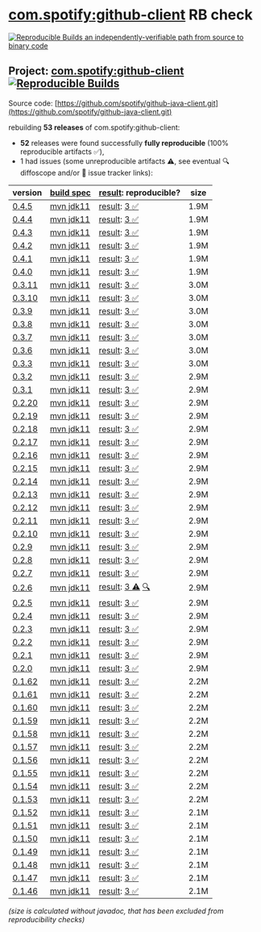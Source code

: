 [com.spotify:github-client](https://central.sonatype.com/artifact/com.spotify/github-client/versions) RB check
=======

[![Reproducible Builds](https://reproducible-builds.org/images/logos/rb.svg) an independently-verifiable path from source to binary code](https://reproducible-builds.org/)

## Project: [com.spotify:github-client](https://central.sonatype.com/artifact/com.spotify/github-client/versions) [![Reproducible Builds](https://img.shields.io/endpoint?url=https://raw.githubusercontent.com/jvm-repo-rebuild/reproducible-central/master/content/com/spotify/github-client/badge.json)](https://github.com/jvm-repo-rebuild/reproducible-central/blob/master/content/com/spotify/github-client/README.md)

Source code: [https://github.com/spotify/github-java-client.git](https://github.com/spotify/github-java-client.git)

rebuilding **53 releases** of com.spotify:github-client:
- **52** releases were found successfully **fully reproducible** (100% reproducible artifacts :white_check_mark:),
- 1 had issues (some unreproducible artifacts :warning:, see eventual :mag: diffoscope and/or :memo: issue tracker links):

| version | [build spec](/BUILDSPEC.md) | [result](https://reproducible-builds.org/docs/jvm/): reproducible? | size |
| -- | --------- | ------ | -- |
| [0.4.5](https://central.sonatype.com/artifact/com.spotify/github-client/0.4.5/pom) | [mvn jdk11](github-client-0.4.5.buildspec) | [result](github-client-0.4.5.buildinfo): [3 :white_check_mark: ](github-client-0.4.5.buildcompare) | 1.9M |
| [0.4.4](https://central.sonatype.com/artifact/com.spotify/github-client/0.4.4/pom) | [mvn jdk11](github-client-0.4.4.buildspec) | [result](github-client-0.4.4.buildinfo): [3 :white_check_mark: ](github-client-0.4.4.buildcompare) | 1.9M |
| [0.4.3](https://central.sonatype.com/artifact/com.spotify/github-client/0.4.3/pom) | [mvn jdk11](github-client-0.4.3.buildspec) | [result](github-client-0.4.3.buildinfo): [3 :white_check_mark: ](github-client-0.4.3.buildcompare) | 1.9M |
| [0.4.2](https://central.sonatype.com/artifact/com.spotify/github-client/0.4.2/pom) | [mvn jdk11](github-client-0.4.2.buildspec) | [result](github-client-0.4.2.buildinfo): [3 :white_check_mark: ](github-client-0.4.2.buildcompare) | 1.9M |
| [0.4.1](https://central.sonatype.com/artifact/com.spotify/github-client/0.4.1/pom) | [mvn jdk11](github-client-0.4.1.buildspec) | [result](github-client-0.4.1.buildinfo): [3 :white_check_mark: ](github-client-0.4.1.buildcompare) | 1.9M |
| [0.4.0](https://central.sonatype.com/artifact/com.spotify/github-client/0.4.0/pom) | [mvn jdk11](github-client-0.4.0.buildspec) | [result](github-client-0.4.0.buildinfo): [3 :white_check_mark: ](github-client-0.4.0.buildcompare) | 1.9M |
| [0.3.11](https://central.sonatype.com/artifact/com.spotify/github-client/0.3.11/pom) | [mvn jdk11](github-client-0.3.11.buildspec) | [result](github-client-0.3.11.buildinfo): [3 :white_check_mark: ](github-client-0.3.11.buildcompare) | 3.0M |
| [0.3.10](https://central.sonatype.com/artifact/com.spotify/github-client/0.3.10/pom) | [mvn jdk11](github-client-0.3.10.buildspec) | [result](github-client-0.3.10.buildinfo): [3 :white_check_mark: ](github-client-0.3.10.buildcompare) | 3.0M |
| [0.3.9](https://central.sonatype.com/artifact/com.spotify/github-client/0.3.9/pom) | [mvn jdk11](github-client-0.3.9.buildspec) | [result](github-client-0.3.9.buildinfo): [3 :white_check_mark: ](github-client-0.3.9.buildcompare) | 3.0M |
| [0.3.8](https://central.sonatype.com/artifact/com.spotify/github-client/0.3.8/pom) | [mvn jdk11](github-client-0.3.8.buildspec) | [result](github-client-0.3.8.buildinfo): [3 :white_check_mark: ](github-client-0.3.8.buildcompare) | 3.0M |
| [0.3.7](https://central.sonatype.com/artifact/com.spotify/github-client/0.3.7/pom) | [mvn jdk11](github-client-0.3.7.buildspec) | [result](github-client-0.3.7.buildinfo): [3 :white_check_mark: ](github-client-0.3.7.buildcompare) | 3.0M |
| [0.3.6](https://central.sonatype.com/artifact/com.spotify/github-client/0.3.6/pom) | [mvn jdk11](github-client-0.3.6.buildspec) | [result](github-client-0.3.6.buildinfo): [3 :white_check_mark: ](github-client-0.3.6.buildcompare) | 3.0M |
| [0.3.3](https://central.sonatype.com/artifact/com.spotify/github-client/0.3.3/pom) | [mvn jdk11](github-client-0.3.3.buildspec) | [result](github-client-0.3.3.buildinfo): [3 :white_check_mark: ](github-client-0.3.3.buildcompare) | 3.0M |
| [0.3.2](https://central.sonatype.com/artifact/com.spotify/github-client/0.3.2/pom) | [mvn jdk11](github-client-0.3.2.buildspec) | [result](github-client-0.3.2.buildinfo): [3 :white_check_mark: ](github-client-0.3.2.buildcompare) | 2.9M |
| [0.3.1](https://central.sonatype.com/artifact/com.spotify/github-client/0.3.1/pom) | [mvn jdk11](github-client-0.3.1.buildspec) | [result](github-client-0.3.1.buildinfo): [3 :white_check_mark: ](github-client-0.3.1.buildcompare) | 2.9M |
| [0.2.20](https://central.sonatype.com/artifact/com.spotify/github-client/0.2.20/pom) | [mvn jdk11](github-client-0.2.20.buildspec) | [result](github-client-0.2.20.buildinfo): [3 :white_check_mark: ](github-client-0.2.20.buildcompare) | 2.9M |
| [0.2.19](https://central.sonatype.com/artifact/com.spotify/github-client/0.2.19/pom) | [mvn jdk11](github-client-0.2.19.buildspec) | [result](github-client-0.2.19.buildinfo): [3 :white_check_mark: ](github-client-0.2.19.buildcompare) | 2.9M |
| [0.2.18](https://central.sonatype.com/artifact/com.spotify/github-client/0.2.18/pom) | [mvn jdk11](github-client-0.2.18.buildspec) | [result](github-client-0.2.18.buildinfo): [3 :white_check_mark: ](github-client-0.2.18.buildcompare) | 2.9M |
| [0.2.17](https://central.sonatype.com/artifact/com.spotify/github-client/0.2.17/pom) | [mvn jdk11](github-client-0.2.17.buildspec) | [result](github-client-0.2.17.buildinfo): [3 :white_check_mark: ](github-client-0.2.17.buildcompare) | 2.9M |
| [0.2.16](https://central.sonatype.com/artifact/com.spotify/github-client/0.2.16/pom) | [mvn jdk11](github-client-0.2.16.buildspec) | [result](github-client-0.2.16.buildinfo): [3 :white_check_mark: ](github-client-0.2.16.buildcompare) | 2.9M |
| [0.2.15](https://central.sonatype.com/artifact/com.spotify/github-client/0.2.15/pom) | [mvn jdk11](github-client-0.2.15.buildspec) | [result](github-client-0.2.15.buildinfo): [3 :white_check_mark: ](github-client-0.2.15.buildcompare) | 2.9M |
| [0.2.14](https://central.sonatype.com/artifact/com.spotify/github-client/0.2.14/pom) | [mvn jdk11](github-client-0.2.14.buildspec) | [result](github-client-0.2.14.buildinfo): [3 :white_check_mark: ](github-client-0.2.14.buildcompare) | 2.9M |
| [0.2.13](https://central.sonatype.com/artifact/com.spotify/github-client/0.2.13/pom) | [mvn jdk11](github-client-0.2.13.buildspec) | [result](github-client-0.2.13.buildinfo): [3 :white_check_mark: ](github-client-0.2.13.buildcompare) | 2.9M |
| [0.2.12](https://central.sonatype.com/artifact/com.spotify/github-client/0.2.12/pom) | [mvn jdk11](github-client-0.2.12.buildspec) | [result](github-client-0.2.12.buildinfo): [3 :white_check_mark: ](github-client-0.2.12.buildcompare) | 2.9M |
| [0.2.11](https://central.sonatype.com/artifact/com.spotify/github-client/0.2.11/pom) | [mvn jdk11](github-client-0.2.11.buildspec) | [result](github-client-0.2.11.buildinfo): [3 :white_check_mark: ](github-client-0.2.11.buildcompare) | 2.9M |
| [0.2.10](https://central.sonatype.com/artifact/com.spotify/github-client/0.2.10/pom) | [mvn jdk11](github-client-0.2.10.buildspec) | [result](github-client-0.2.10.buildinfo): [3 :white_check_mark: ](github-client-0.2.10.buildcompare) | 2.9M |
| [0.2.9](https://central.sonatype.com/artifact/com.spotify/github-client/0.2.9/pom) | [mvn jdk11](github-client-0.2.9.buildspec) | [result](github-client-0.2.9.buildinfo): [3 :white_check_mark: ](github-client-0.2.9.buildcompare) | 2.9M |
| [0.2.8](https://central.sonatype.com/artifact/com.spotify/github-client/0.2.8/pom) | [mvn jdk11](github-client-0.2.8.buildspec) | [result](github-client-0.2.8.buildinfo): [3 :white_check_mark: ](github-client-0.2.8.buildcompare) | 2.9M |
| [0.2.7](https://central.sonatype.com/artifact/com.spotify/github-client/0.2.7/pom) | [mvn jdk11](github-client-0.2.7.buildspec) | [result](github-client-0.2.7.buildinfo): [3 :white_check_mark: ](github-client-0.2.7.buildcompare) | 2.9M |
| [0.2.6](https://central.sonatype.com/artifact/com.spotify/github-client/0.2.6/pom) | [mvn jdk11](github-client-0.2.6.buildspec) | [result](github-client-0.2.6.buildinfo): [ 3 :warning:](github-client-0.2.6.buildcompare) [:mag:](github-client-0.2.6.diffoscope) | 2.9M |
| [0.2.5](https://central.sonatype.com/artifact/com.spotify/github-client/0.2.5/pom) | [mvn jdk11](github-client-0.2.5.buildspec) | [result](github-client-0.2.5.buildinfo): [3 :white_check_mark: ](github-client-0.2.5.buildcompare) | 2.9M |
| [0.2.4](https://central.sonatype.com/artifact/com.spotify/github-client/0.2.4/pom) | [mvn jdk11](github-client-0.2.4.buildspec) | [result](github-client-0.2.4.buildinfo): [3 :white_check_mark: ](github-client-0.2.4.buildcompare) | 2.9M |
| [0.2.3](https://central.sonatype.com/artifact/com.spotify/github-client/0.2.3/pom) | [mvn jdk11](github-client-0.2.3.buildspec) | [result](github-client-0.2.3.buildinfo): [3 :white_check_mark: ](github-client-0.2.3.buildcompare) | 2.9M |
| [0.2.2](https://central.sonatype.com/artifact/com.spotify/github-client/0.2.2/pom) | [mvn jdk11](github-client-0.2.2.buildspec) | [result](github-client-0.2.2.buildinfo): [3 :white_check_mark: ](github-client-0.2.2.buildcompare) | 2.9M |
| [0.2.1](https://central.sonatype.com/artifact/com.spotify/github-client/0.2.1/pom) | [mvn jdk11](github-client-0.2.1.buildspec) | [result](github-client-0.2.1.buildinfo): [3 :white_check_mark: ](github-client-0.2.1.buildcompare) | 2.9M |
| [0.2.0](https://central.sonatype.com/artifact/com.spotify/github-client/0.2.0/pom) | [mvn jdk11](github-client-0.2.0.buildspec) | [result](github-client-0.2.0.buildinfo): [3 :white_check_mark: ](github-client-0.2.0.buildcompare) | 2.9M |
| [0.1.62](https://central.sonatype.com/artifact/com.spotify/github-client/0.1.62/pom) | [mvn jdk11](github-client-0.1.62.buildspec) | [result](github-client-0.1.62.buildinfo): [3 :white_check_mark: ](github-client-0.1.62.buildcompare) | 2.2M |
| [0.1.61](https://central.sonatype.com/artifact/com.spotify/github-client/0.1.61/pom) | [mvn jdk11](github-client-0.1.61.buildspec) | [result](github-client-0.1.61.buildinfo): [3 :white_check_mark: ](github-client-0.1.61.buildcompare) | 2.2M |
| [0.1.60](https://central.sonatype.com/artifact/com.spotify/github-client/0.1.60/pom) | [mvn jdk11](github-client-0.1.60.buildspec) | [result](github-client-0.1.60.buildinfo): [3 :white_check_mark: ](github-client-0.1.60.buildcompare) | 2.2M |
| [0.1.59](https://central.sonatype.com/artifact/com.spotify/github-client/0.1.59/pom) | [mvn jdk11](github-client-0.1.59.buildspec) | [result](github-client-0.1.59.buildinfo): [3 :white_check_mark: ](github-client-0.1.59.buildcompare) | 2.2M |
| [0.1.58](https://central.sonatype.com/artifact/com.spotify/github-client/0.1.58/pom) | [mvn jdk11](github-client-0.1.58.buildspec) | [result](github-client-0.1.58.buildinfo): [3 :white_check_mark: ](github-client-0.1.58.buildcompare) | 2.2M |
| [0.1.57](https://central.sonatype.com/artifact/com.spotify/github-client/0.1.57/pom) | [mvn jdk11](github-client-0.1.57.buildspec) | [result](github-client-0.1.57.buildinfo): [3 :white_check_mark: ](github-client-0.1.57.buildcompare) | 2.2M |
| [0.1.56](https://central.sonatype.com/artifact/com.spotify/github-client/0.1.56/pom) | [mvn jdk11](github-client-0.1.56.buildspec) | [result](github-client-0.1.56.buildinfo): [3 :white_check_mark: ](github-client-0.1.56.buildcompare) | 2.2M |
| [0.1.55](https://central.sonatype.com/artifact/com.spotify/github-client/0.1.55/pom) | [mvn jdk11](github-client-0.1.55.buildspec) | [result](github-client-0.1.55.buildinfo): [3 :white_check_mark: ](github-client-0.1.55.buildcompare) | 2.2M |
| [0.1.54](https://central.sonatype.com/artifact/com.spotify/github-client/0.1.54/pom) | [mvn jdk11](github-client-0.1.54.buildspec) | [result](github-client-0.1.54.buildinfo): [3 :white_check_mark: ](github-client-0.1.54.buildcompare) | 2.2M |
| [0.1.53](https://central.sonatype.com/artifact/com.spotify/github-client/0.1.53/pom) | [mvn jdk11](github-client-0.1.53.buildspec) | [result](github-client-0.1.53.buildinfo): [3 :white_check_mark: ](github-client-0.1.53.buildcompare) | 2.2M |
| [0.1.52](https://central.sonatype.com/artifact/com.spotify/github-client/0.1.52/pom) | [mvn jdk11](github-client-0.1.52.buildspec) | [result](github-client-0.1.52.buildinfo): [3 :white_check_mark: ](github-client-0.1.52.buildcompare) | 2.1M |
| [0.1.51](https://central.sonatype.com/artifact/com.spotify/github-client/0.1.51/pom) | [mvn jdk11](github-client-0.1.51.buildspec) | [result](github-client-0.1.51.buildinfo): [3 :white_check_mark: ](github-client-0.1.51.buildcompare) | 2.1M |
| [0.1.50](https://central.sonatype.com/artifact/com.spotify/github-client/0.1.50/pom) | [mvn jdk11](github-client-0.1.50.buildspec) | [result](github-client-0.1.50.buildinfo): [3 :white_check_mark: ](github-client-0.1.50.buildcompare) | 2.1M |
| [0.1.49](https://central.sonatype.com/artifact/com.spotify/github-client/0.1.49/pom) | [mvn jdk11](github-client-0.1.49.buildspec) | [result](github-client-0.1.49.buildinfo): [3 :white_check_mark: ](github-client-0.1.49.buildcompare) | 2.1M |
| [0.1.48](https://central.sonatype.com/artifact/com.spotify/github-client/0.1.48/pom) | [mvn jdk11](github-client-0.1.48.buildspec) | [result](github-client-0.1.48.buildinfo): [3 :white_check_mark: ](github-client-0.1.48.buildcompare) | 2.1M |
| [0.1.47](https://central.sonatype.com/artifact/com.spotify/github-client/0.1.47/pom) | [mvn jdk11](github-client-0.1.47.buildspec) | [result](github-client-0.1.47.buildinfo): [3 :white_check_mark: ](github-client-0.1.47.buildcompare) | 2.1M |
| [0.1.46](https://central.sonatype.com/artifact/com.spotify/github-client/0.1.46/pom) | [mvn jdk11](github-client-0.1.46.buildspec) | [result](github-client-0.1.46.buildinfo): [3 :white_check_mark: ](github-client-0.1.46.buildcompare) | 2.1M |

<i>(size is calculated without javadoc, that has been excluded from reproducibility checks)</i>
